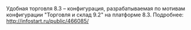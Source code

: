 Удобная торговля 8.3 – конфигурация, разрабатываемая по мотивам конфигурации "Торговля и склад 9.2" на платформе 8.3.
Подробнее: http://infostart.ru/public/466085/
